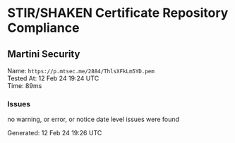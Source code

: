 # STIR/SHAKEN Certificate Repository Compliance

## Martini Security

Name: `https://p.mtsec.me/2884/ThlsXFkLm5YD.pem`\
Tested At: 12 Feb 24 19:24 UTC\
Time: 89ms

### Issues

no warning, or error, or notice date level issues were found

Generated: 12 Feb 24 19:26 UTC